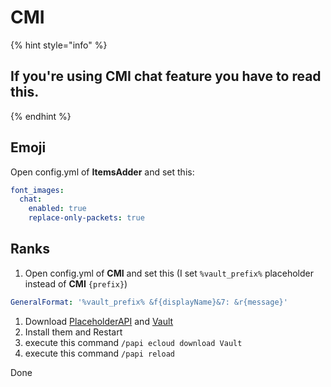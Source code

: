 # CMI

{% hint style="info" %}
## If you're using CMI chat feature you have to read this.
{% endhint %}

## Emoji

Open config.yml of **ItemsAdder** and set this:

```yaml
font_images:
  chat:
    enabled: true
    replace-only-packets: true
```

## Ranks

1. Open config.yml of **CMI** and set this \(I set `%vault_prefix%` placeholder instead of **CMI** `{prefix}`\)

```yaml
GeneralFormat: '%vault_prefix% &f{displayName}&7: &r{message}'
```

1. Download [PlaceholderAPI](https://www.spigotmc.org/resources/placeholderapi.6245/) and [Vault](https://github.com/MilkBowl/Vault/releases/latest)  
2. Install them and Restart  
3. execute this command  `/papi ecloud download Vault`  
4. execute this command `/papi reload`

Done

